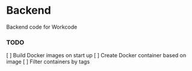 # Backend

Backend code for Workcode


### TODO
[ ] Build Docker images on start up
[ ] Create Docker container based on image
[ ] Filter containers by tags